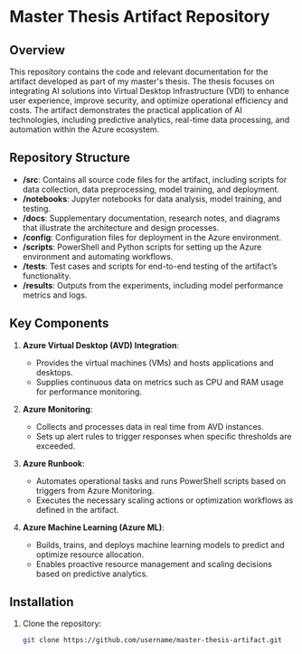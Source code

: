 # Master Thesis Artifact Repository

## Overview

This repository contains the code and relevant documentation for the artifact developed as part of my master's thesis. The thesis focuses on integrating AI solutions into Virtual Desktop Infrastructure (VDI) to enhance user experience, improve security, and optimize operational efficiency and costs. The artifact demonstrates the practical application of AI technologies, including predictive analytics, real-time data processing, and automation within the Azure ecosystem.

## Repository Structure

- **/src**: Contains all source code files for the artifact, including scripts for data collection, data preprocessing, model training, and deployment.
- **/notebooks**: Jupyter notebooks for data analysis, model training, and testing.
- **/docs**: Supplementary documentation, research notes, and diagrams that illustrate the architecture and design processes.
- **/config**: Configuration files for deployment in the Azure environment.
- **/scripts**: PowerShell and Python scripts for setting up the Azure environment and automating workflows.
- **/tests**: Test cases and scripts for end-to-end testing of the artifact’s functionality.
- **/results**: Outputs from the experiments, including model performance metrics and logs.

## Key Components

1. **Azure Virtual Desktop (AVD) Integration**:
   - Provides the virtual machines (VMs) and hosts applications and desktops.
   - Supplies continuous data on metrics such as CPU and RAM usage for performance monitoring.

2. **Azure Monitoring**:
   - Collects and processes data in real time from AVD instances.
   - Sets up alert rules to trigger responses when specific thresholds are exceeded.

3. **Azure Runbook**:
   - Automates operational tasks and runs PowerShell scripts based on triggers from Azure Monitoring.
   - Executes the necessary scaling actions or optimization workflows as defined in the artifact.

4. **Azure Machine Learning (Azure ML)**:
   - Builds, trains, and deploys machine learning models to predict and optimize resource allocation.
   - Enables proactive resource management and scaling decisions based on predictive analytics.

## Installation

1. Clone the repository:
   ```bash
   git clone https://github.com/username/master-thesis-artifact.git
